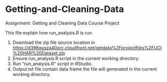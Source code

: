 # Getting-and-Cleaning-Data

Assignment: Getting and Cleaning Data Course Project

This file explain how run_analysis.R is run.

1.	Download the zip file source location in https://d396qusza40orc.cloudfront.net/getdata%2Fprojectfiles%2FUCI%20HAR%20Dataset.zip
2.	Ensure run_analysis.R script in the current working directory.
3.	Run “run_analysis.R" script in RStudio.
4.	Output.txt file contain data frame the file will generated in the current working directory. 


